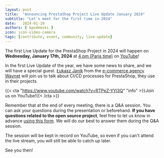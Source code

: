 ```yaml
---
layout: post
title:  "Announcing PrestaShop Project Live Update January 2024"
subtitle: "Let's meet for the first time in 2024"
date:   2024-01-10
authors: [ kpodemski ]
icon: icon-video-camera
tags: [contribute, event, community, live-update]
---
```


The first Live Update for the PrestaShop Project in 2024 will happen on **Wednesday, January 17th, 2024** at [4 pm (Paris time)](https://time.is/1600_17_Jan_2024_in_Paris) on [YouTube](https://www.youtube.com/watch?v=RTPeZ-YYi3Q)!

In the first Live Update of the year, we have some news to share, and we will have a special guest. [Łukasz Janik](https://www.linkedin.com/in/ljanik/) from the [e-commerce agency Waynet](https://www.waynet.io/) will join us to talk about CI/CD processes for PrestaShop, they use in their projects.

{{< cta "https://www.youtube.com/watch?v=RTPeZ-YYi3Q" "info" >}}Join us on YouTube!{{< /cta >}} 

Remember that at the end of every meeting, there is a Q&A session. You can ask your questions during the presentation or beforehand.
**If you have questions related to the open source project**, feel free to let us know in advance [using this form](https://forms.gle/FWazuZnXBtFPauFZ7). We will do our best to answer them during the Q&A session.

The session will be kept in record on YouTube, so even if you can't attend the live stream, you will still be able to catch up later.

See you then!
